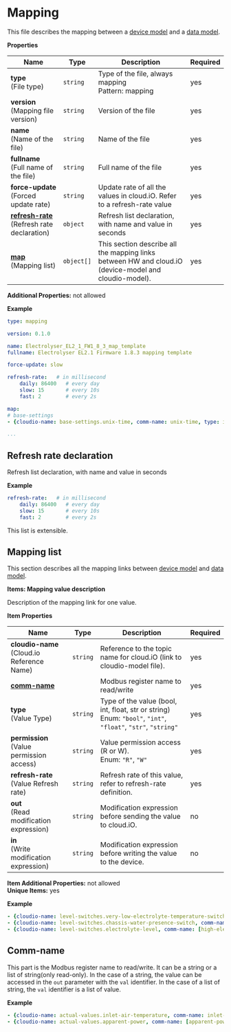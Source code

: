 # Mapping

This file describes the mapping between a [device model](modbus-cloudio-gateway/device_model) and a [data model](modbus-cloudio-gateway/data_model).


**Properties**

|Name|Type|Description|Required|
|----|----|-----------|--------|
|**type**<br/>(File type)|`string`|Type of the file, always mapping<br/>Pattern: mapping<br/>|yes|
|**version**<br/>(Mapping file version)|`string`|Version of the file<br/>|yes|
|**name**<br/>(Name of the file)|`string`|Name of the file<br/>|yes|
|**fullname**<br/>(Full name of the file)|`string`|Full name of the file<br/>|yes|
|**force\-update**<br/>(Forced update rate)|`string`|Update rate of all the values in cloud.iO. Refer to a refresh-rate value<br/>|yes|
|[**refresh\-rate**](#refresh-rate)<br/>(Refresh rate declaration)|`object`|Refresh list declaration, with name and value in seconds<br/>|yes|
|[**map**](#map)<br/>(Mapping list)|`object[]`|This section describe all the mapping links between HW and cloud.iO (device-model and cloudio-model).<br/>|yes|

**Additional Properties:** not allowed<br/>


**Example**

```yaml
type: mapping

version: 0.1.0

name: Electrolyser_EL2_1_FW1_8_3_map_template
fullname: Electrolyser EL2.1 Firmware 1.8.3 mapping template

force-update: slow

refresh-rate:   # in millisecond
    daily: 86400   # every day
    slow: 15       # every 10s
    fast: 2        # every 2s

map:
# base-settings
- {cloudio-name: base-settings.unix-time, comm-name: unix-time, type: int, permission: RW,refresh-rate: fast}

...
```

<a name="refresh-rate"></a>
## Refresh rate declaration

Refresh list declaration, with name and value in seconds

**Example**

```yaml
refresh-rate:   # in millisecond
    daily: 86400   # every day
    slow: 15       # every 10s
    fast: 2        # every 2s
```

This list is extensible.

<a name="map"></a>
## Mapping list

This section describes all the mapping links between [device model](modbus-cloudio-gateway/device_model) and [data model](modbus-cloudio-gateway/data_model).


**Items: Mapping value description**


Description of the mapping link for one value.

**Item Properties**

|Name|Type|Description|Required|
|----|----|-----------|--------|
|**cloudio\-name**<br/>(Cloud\.io Reference Name)|`string`|Reference to the topic name for cloud.iO (link to cloudio-model file).<br/>|yes|
|[**comm\-name**](#commname)||Modbus register name to read/write|yes|
|**type**<br/>(Value Type)|`string`|Type of the value (bool, int, float, str or string)<br/>Enum: `"bool"`, `"int"`, `"float"`, `"str"`, `"string"`<br/>|yes|
|**permission**<br/>(Value permission access)|`string`|Value permission access (R or W).<br/>Enum: `"R"`, `"W"`<br/>|yes|
|**refresh\-rate**<br/>(Value Refresh rate)|`string`|Refresh rate of this value, refer to refresh-rate definition.<br/>|yes|
|**out**<br/>(Read modification expression)|`string`|Modification expression before sending the value to cloud.iO.<br/>|no|
|**in**<br/>(Write modification expression)|`string`|Modification expression before writing the value to the device.<br/>|no|

**Item Additional Properties:** not allowed<br/>
**Unique Items:** yes<br/>


**Example**

```yaml
- {cloudio-name: level-switches.very-low-electrolyte-temperature-switch, comm-name: very-low-electrolyte-temperature-switch, type: bool, permission: R,refresh-rate: fast}
- {cloudio-name: level-switches.chassis-water-presence-switch, comm-name: chassis-water-presence-switch, type: bool, permission: R,refresh-rate: fast}
- {cloudio-name: level-switches.electrolyte-level, comm-name: [high-electrolyte-level-switch, very-high-electrolyte-level-switch, low-electrolyte-level-switch, medium-electrolyte-level-switch], type: int, permission: R,refresh-rate: fast, out: "len([x for x in val if x == 1])"}  # count the number of 1 => states of the tank

```

<a name="commname"></a>
## Comm\-name

This part is the Modbus register name to read/write. It can be a string or a list of string(only read-only). In the case of a string, the value can be accessed in the `out` parameter with the `val` identifier. In the case of a list of string, the `val` identifier is a list of value.

**Example**

```yaml
- {cloudio-name: actual-values.inlet-air-temperature, comm-name: inlet-air-temperature, type: int, permission: R,refresh-rate: fast, out: "to_signed(val, 16)"}
- {cloudio-name: actual-values.apparent-power, comm-name: [apparent-power-L1, apparent-power-L2, apparent-power-L3], type: int, permission: R,refresh-rate: fast, out: "val[0] + val[1] + val[2]"}


```
